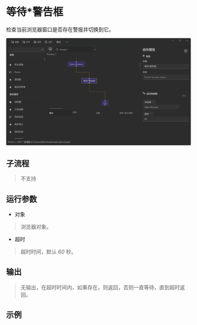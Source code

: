 # 等待*警告框
检查当前浏览器窗口是否存在警报并切换到它。

![WebWaitAlert](./images/13.png ':size=90%')

## 子流程
> 不支持


## 运行参数
* 对象
>   浏览器对象。
* 超时
>   超时时间，默认 *60* 秒。


## 输出

> 无输出，在超时时间内，如果存在，则返回，否则一直等待，直到超时返回。


## 示例